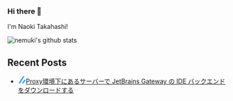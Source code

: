 ### Hi there 👋

I'm Naoki Takahashi!

![nemuki's github stats](https://github-readme-stats.vercel.app/api?username=nemuki&theme=react)

## Recent Posts
<!--[START github.com/ikawaha/feedsnippet]--><!--[2021-11-30T00:18:29Z]-->
* ![](./icon/zenn.png)[Proxy環境下にあるサーバーで JetBrains Gateway の IDE バックエンドをダウンロードする](https://zenn.dev/nemuki/articles/jetbrains-gateway-use-with-proxy)
<!--[END github.com/ikawaha/feedsnippet]-->
